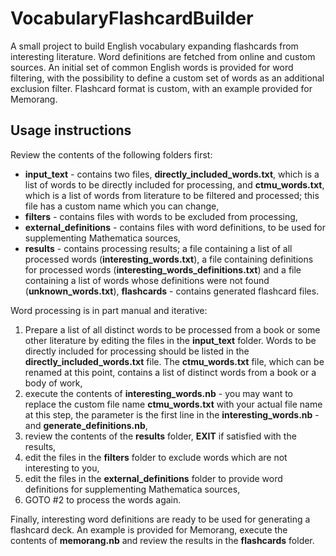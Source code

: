 # VocabularyFlashcardBuilder
A small project to build English vocabulary expanding flashcards from interesting literature. Word definitions are fetched from online and custom sources. An initial set of common English words is provided for word filtering, with the possibility to define a custom set of words as an additional exclusion filter. Flashcard format is custom, with an example provided for Memorang.

## Usage instructions
Review the contents of the following folders first:
* **input_text** - contains two files, **directly_included_words.txt**, which is a list of words to be directly included for processing, and **ctmu_words.txt**, which is a list of words from literature to be filtered and processed; this file has a custom name which you can change,
* **filters** - contains files with words to be excluded from processing,
* **external_definitions** - contains files with word definitions, to be used for supplementing Mathematica sources,
* **results** - contains processing results; a file containing a list of all processed words (**interesting_words.txt**), a file containing definitions for processed words (**interesting_words_definitions.txt**) and a file containing a list of words whose definitions were not found (**unknown_words.txt**),
**flashcards** - contains generated flashcard files.

Word processing is in part manual and iterative:

1. Prepare a list of all distinct words to be processed from a book or some other literature by editing the files in the **input_text** folder. Words to be directly included for processing should be listed in the **directly_included_words.txt** file. The **ctmu_words.txt** file, which can be renamed at this point, contains a list of distinct words from a book or a body of work,
2. execute the contents of **interesting_words.nb** - you may want to replace the custom file name **ctmu_words.txt** with your actual file name at this step, the parameter is the first line in the **interesting_words.nb** - and **generate_definitions.nb**,
3. review the contents of the **results** folder, **EXIT** if satisfied with the results,
4. edit the files in the **filters** folder to exclude words which are not interesting to you,
5. edit the files in the **external_definitions** folder to provide word definitions for supplementing Mathematica sources,
6. GOTO #2 to process the words again.

Finally, interesting word definitions are ready to be used for generating a flashcard deck. An example is provided for Memorang, execute the contents of **memorang.nb** and review the results in the **flashcards** folder.
